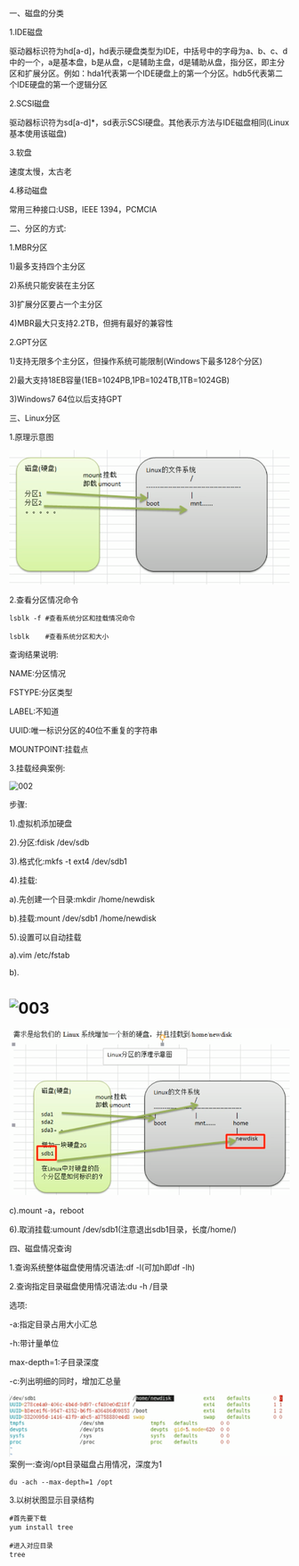 一、磁盘的分类

1.IDE磁盘

驱动器标识符为hd[a-d]，hd表示硬盘类型为IDE，中括号中的字母为a、b、c、d中的一个，a是基本盘，b是从盘，c是辅助主盘，d是辅助从盘，指分区，即主分区和扩展分区。例如：hda1代表第一个IDE硬盘上的第一个分区。hdb5代表第二个IDE硬盘的第一个逻辑分区

2.SCSI磁盘

驱动器标识符为sd[a-d]*，sd表示SCSI硬盘。其他表示方法与IDE磁盘相同(Linux基本使用该磁盘)

3.软盘

速度太慢，太古老

4.移动磁盘

常用三种接口:USB，IEEE 1394，PCMCIA

二、分区的方式:

1.MBR分区

1)最多支持四个主分区

2)系统只能安装在主分区

3)扩展分区要占一个主分区

4)MBR最大只支持2.2TB，但拥有最好的兼容性

2.GPT分区

1)支持无限多个主分区，但操作系统可能限制(Windows下最多128个分区)

2)最大支持18EB容量(1EB=1024PB,1PB=1024TB,1TB=1024GB)

3)Windows7 64位以后支持GPT

三、Linux分区

1.原理示意图

![001](001.png)

2.查看分区情况命令

```shell
lsblk -f #查看系统分区和挂载情况命令

lsblk    #查看系统分区和大小
```

查询结果说明:

NAME:分区情况

FSTYPE:分区类型

LABEL:不知道

UUID:唯一标识分区的40位不重复的字符串

MOUNTPOINT:挂载点

3.挂载经典案例:

![002](D:\Linux_Notes\Linux磁盘分区与挂载\002.png)

步骤:

1).虚拟机添加硬盘

2).分区:fdisk /dev/sdb

3).格式化:mkfs -t ext4 /dev/sdb1

4).挂载:

a).先创建一个目录:mkdir /home/newdisk

b).挂载:mount /dev/sdb1 /home/newdisk

5).设置可以自动挂载

a).vim /etc/fstab

b).

![003](D:\Linux_Notes\Linux磁盘分区与挂载\003.png)
=======
![002](002.png)

c).mount -a，reboot

6).取消挂载:umount /dev/sdb1(注意退出sdb1目录，长度/home/)

四、磁盘情况查询

1.查询系统整体磁盘使用情况语法:df -l(可加h即df -lh)

2.查询指定目录磁盘使用情况语法:du -h /目录

选项:

-a:指定目录占用大小汇总

-h:带计量单位

max-depth=1:子目录深度

-c:列出明细的同时，增加汇总量

![003](003.png)
案例一:查询/opt目录磁盘占用情况，深度为1

```she
du -ach --max-depth=1 /opt
```

3.以树状图显示目录结构

```shell
#首先要下载
yum install tree

#进入对应目录
tree
```

